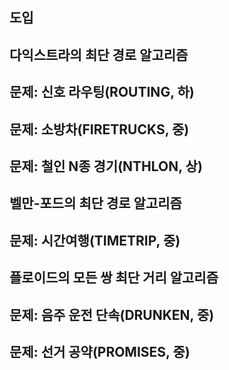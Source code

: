 ## 도입

## 다익스트라의 최단 경로 알고리즘

## 문제: 신호 라우팅(ROUTING, 하)

## 문제: 소방차(FIRETRUCKS, 중)

## 문제: 철인 N종 경기(NTHLON, 상)

## 벨만-포드의 최단 경로 알고리즘

## 문제: 시간여행(TIMETRIP, 중)

## 플로이드의 모든 쌍 최단 거리 알고리즘

## 문제: 음주 운전 단속(DRUNKEN, 중)

## 문제: 선거 공약(PROMISES, 중)

